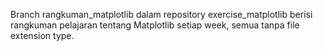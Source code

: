 Branch rangkuman_matplotlib dalam repository exercise_matplotlib berisi rangkuman pelajaran tentang Matplotlib setiap week, semua tanpa file extension type.
